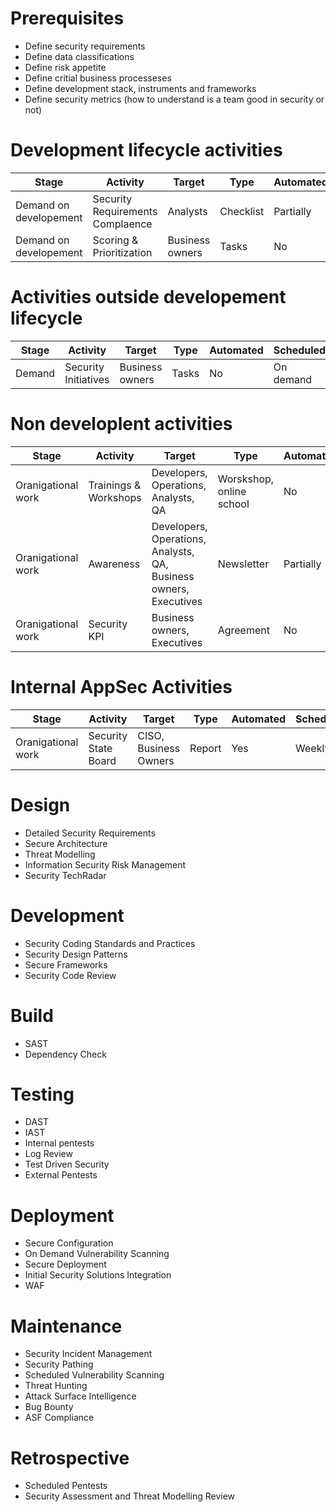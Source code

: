 # Prerequisites 
* Define security requirements
* Define data classifications
* Define risk appetite 
* Define critial business processeses 
* Define development stack, instruments and frameworks
* Define security metrics (how to understand is a team good in security or not)


# Development lifecycle activities
| Stage | Activity | Target | Type | Automated | Scheduled |
| --- | --- | --- | --- | --- | --- |
| Demand on developement | Security Requirements Complaence | Analysts | Checklist | Partially | Every new business demand |
| Demand on developement | Scoring & Prioritization | Business owners | Tasks | No | Every sprint |

# Activities outside developement lifecycle
| Stage | Activity | Target | Type | Automated | Scheduled |
| --- | --- | --- | --- | --- | --- |
| Demand | Security Initiatives | Business owners | Tasks | No | On demand |

# Non developlent activities
| Stage | Activity | Target | Type | Automated | Scheduled |
| --- | --- | --- | --- | --- | --- |
| Oranigational work | Trainings & Workshops | Developers, Operations, Analysts, QA | Worskshop, online school | No | Quaterly |
| Oranigational work | Awareness | Developers, Operations, Analysts, QA, Business owners, Executives | Newsletter | Partially | Weekly |
| Oranigational work | Security KPI | Business owners, Executives | Agreement | No | Yearly |

# Internal AppSec Activities
| Stage | Activity | Target | Type | Automated | Scheduled |
| --- | --- | --- | --- | --- | --- |
| Oranigational work | Security State Board | CISO, Business Owners | Report | Yes | Weekly |



# Design
- Detailed Security Requirements
- Secure Architecture
- Threat Modelling
- Information Security Risk Management
- Security TechRadar

# Development
- Security Coding Standards and Practices
- Security Design Patterns
- Secure Frameworks
- Security Code Review

# Build
- SAST
- Dependency Check

# Testing
- DAST
- IAST
- Internal pentests
- Log Review
- Test Driven Security
- External Pentests

# Deployment
- Secure Configuration
- On Demand Vulnerability Scanning
- Secure Deployment
- Initial Security Solutions Integration
- WAF

# Maintenance
- Security Incident Management
- Security Pathing
- Scheduled Vulnerability Scanning
- Threat Hunting
- Attack Surface Intelligence
- Bug Bounty
- ASF Compliance

# Retrospective
- Scheduled Pentests
- Security Assessment and Threat Modelling Review
